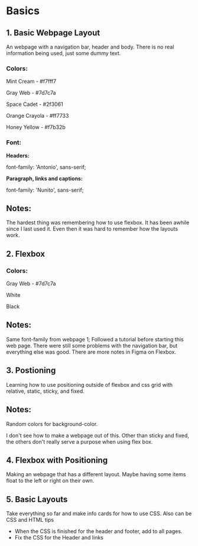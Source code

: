# Basics

## 1. Basic Webpage Layout

An webpage with a navigation bar, header and body. There is no real information being used, just some dummy text.

### Colors:

Mint Cream - #f7fff7

Gray Web - #7d7c7a

Space Cadet - #2f3061

Orange Crayola - #ff7733

Honey Yellow - #f7b32b

### Font:

**Headers:**

font-family: 'Antonio', sans-serif;

**Paragraph, links and captions:**

font-family: 'Nunito', sans-serif;

## Notes:

The hardest thing was remembering how to use flexbox. It has been awhile since I last used it. Even then it was hard to remember how the layouts work.

## 2. Flexbox

### Colors:

Gray Web - #7d7c7a

White

Black

## Notes:

Same font-family from webpage 1; Followed a tutorial before starting this web page. There were still some problems with the navigation bar, but everything else was good. There are more notes in Figma on Flexbox.

## 3. Postioning

Learning how to use positioning outside of flexbox and css grid with relative, static, sticky, and fixed.

## Notes:

Random colors for background-color.

I don't see how to make a webpage out of this. Other than sticky and fixed, the others don't really serve a purpose when using flex box.

## 4. Flexbox with Positioning

Making an webpage that has a different layout. Maybe having some items float to the left or right on their own.

## 5. Basic Layouts

Take everything so far and make info cards for how to use CSS. Also can be CSS and HTML tips

- When the CSS is finished for the header and footer, add to all pages.
- Fix the CSS for the Header and links
